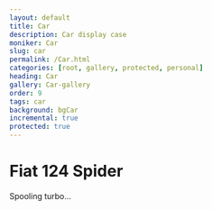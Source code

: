 ```yaml
---
layout: default
title: Car
description: Car display case
moniker: Car
slug: car
permalink: /Car.html
categories: [root, gallery, protected, personal]
heading: Car
gallery: Car-gallery
order: 9
tags: car
background: bgCar
incremental: true
protected: true
---
```


<script async src="https://unpkg.com/es-module-shims@1.6.3/dist/es-module-shims.js"></script>

<script type="importmap">
{
    "imports": {
    "three": "https://unpkg.com/three@v0.163.0/build/three.module.js",
    "three/addons/": "https://unpkg.com/three@v0.163.0/examples/jsm/"
    }
}
</script>

<div id="heading">
      <h1>Fiat 124 Spider</h1>
      <div class="border"></div>
</div>
<div id="progress-container">
    <div id="progress">Spooling turbo...</div>
</div>
<script type="module" src="assets/js/carmodel.js"></script>
